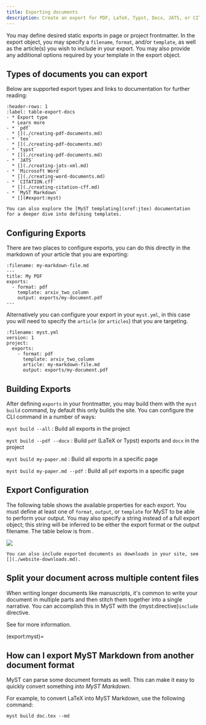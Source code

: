 ```yaml
---
title: Exporting documents
description: Create an export for PDF, LaTeX, Typst, Docx, JATS, or CITATION.cff in your page or project frontmatter, and use `myst build` to build the export.
---
```


You may define desired static exports in page or project frontmatter. In the export object, you may specify a `filename`, `format`, and/or `template`, as well as the article(s) you wish to include in your export. You may also provide any additional options required by your template in the export object.

## Types of documents you can export

Below are supported export types and links to documentation for further reading:

```{list-table} Frontmatter Export Formats
:header-rows: 1
:label: table-export-docs
- * Export type
  * Learn more
- * `pdf`
  * [](./creating-pdf-documents.md)
- * `tex`
  * [](./creating-pdf-documents.md)
- * `typst`
  * [](./creating-pdf-documents.md)
- * `JATS`
  * [](./creating-jats-xml.md)
- * `Microsoft Word`
  * [](./creating-word-documents.md)
- * `CITATION.cff`
  * [](./creating-citation-cff.md)
- * `MyST Markdown`
  * [](#export:myst)
```

```{seealso} The MyST templating engine drives document exports
You can also explore the [MyST templating](xref:jtex) documentation for a deeper dive into defining templates.
```

## Configuring Exports

There are two places to configure exports, you can do this directly in the markdown of your article that you are exporting:

```{code-block} yaml
:filename: my-markdown-file.md
---
title: My PDF
exports:
  - format: pdf
    template: arxiv_two_column
    output: exports/my-document.pdf
---
```

Alternatively you can configure your export in your `myst.yml`, in this case you will need to specify the `article` (or `articles`) that you are targeting.

```{code-block} yaml
:filename: myst.yml
version: 1
project:
  exports:
    - format: pdf
      template: arxiv_two_column
      article: my-markdown-file.md
      output: exports/my-document.pdf
```

## Building Exports

After defining `exports` in your frontmatter, you may build them with the `myst build` command, by default this only builds the site.
You can configure the CLI command in a number of ways:

`myst build --all`
: Build all exports in the project

`myst build --pdf --docx`
: Build `pdf` (LaTeX or Typst) exports and `docx` in the project

`myst build my-paper.md`
: Build all exports in a specific page

`myst build my-paper.md --pdf`
: Build all `pdf` exports in a specific page

## Export Configuration

The following table shows the available properties for each export. You must define at least one of `format`, `output`, or `template` for MyST to be able to perform your output. You may also specify a string instead of a full export object; this string will be inferred to be either the export format or the output filename. The table below is from [](#frontmatter:exports).

![](#table-frontmatter-exports)

```{seealso} Exposing Exports as Downloads
You can also include exported documents as downloads in your site, see [](./website-downloads.md).
```

## Split your document across multiple content files

When writing longer documents like manuscripts, it's common to write your document in multiple parts and then stitch them together into a single narrative.
You can accomplish this in MyST with the {myst:directive}`include` directive.

See [](#docs:include) for more information.

(export:myst)=

## How can I export MyST Markdown from another document format

MyST can parse some document formats as well.
This can make it easy to quickly convert something _into MyST Markdown_.

For example, to convert LaTeX into MyST Markdown, use the following command:

```
myst build doc.tex --md
```
